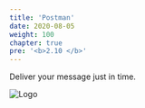 ```yaml
---
title: 'Postman'
date: 2020-08-05
weight: 100
chapter: true
pre: '<b>2.10 </b>'
---
```


Deliver your message just in time.

![Logo](/img/goblin-blupi-postman.png?width=600px)
